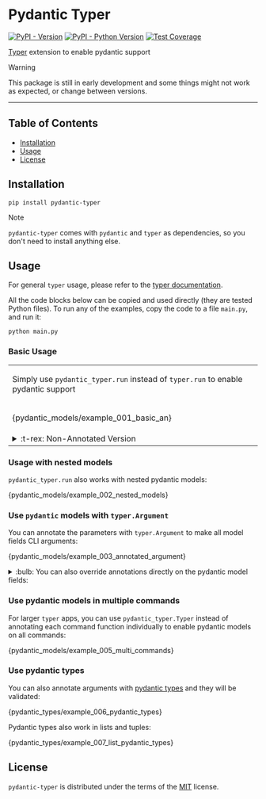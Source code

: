 <!---
Do not edit `README.md` manually, instead edit `docs/README.template.md` and run `python docs/scripts/make_docs.py`.
-->

# Pydantic Typer

[![PyPI - Version](https://img.shields.io/pypi/v/pydantic-typer.svg)](https://pypi.org/project/pydantic-typer)
[![PyPI - Python Version](https://img.shields.io/pypi/pyversions/pydantic-typer.svg)](https://pypi.org/project/pydantic-typer)
[![Test Coverage](https://coverage-badge.samuelcolvin.workers.dev/pypae/pydantic-typer.svg)](https://coverage-badge.samuelcolvin.workers.dev/redirect/pypae/pydantic-typer)

[Typer](https://github.com/tiangolo/typer) extension to enable pydantic support

> [!WARNING]  
> This package is still in early development and some things might not work as expected, or change between versions.

---

## Table of Contents

- [Installation](#installation)
- [Usage](#usage)
- [License](#license)

## Installation

```console
pip install pydantic-typer
```

> [!NOTE]  
> `pydantic-typer` comes with `pydantic` and `typer` as dependencies, so you don't need to install anything else.

## Usage

For general `typer` usage, please refer to the [typer documentation](https://typer.tiangolo.com/).

All the code blocks below can be copied and used directly (they are tested Python files).
To run any of the examples, copy the code to a file `main.py`, and run it:

```console
python main.py
```

### Basic Usage

<table>
<tr>
<td>

Simply use `pydantic_typer.run` instead of `typer.run` to enable pydantic support

</td>
</tr>
<tr>
<td>

{pydantic_models/example_001_basic_an}

</td>
</tr>

<tr>
<td>
<details>
  <summary>
    :t-rex: Non-Annotated Version
  </summary>

{pydantic_models/example_001_basic}

</td>
</tr>

</table>

### Usage with nested models

`pydantic_typer.run` also works with nested pydantic models:

{pydantic_models/example_002_nested_models}

### Use `pydantic` models with `typer.Argument`

You can annotate the parameters with `typer.Argument` to make all model fields CLI arguments:

{pydantic_models/example_003_annotated_argument}

<details>
<summary>:bulb: You can also override annotations directly on the pydantic model fields:</summary>

{pydantic_models/example_004_argument_override}

Here, `User` is a `typer.Argument`, but we manually override the fields again:

- We override the `metavar` of to `User.id` be `THE_ID`
- And `User.name` to be a `typer.Option`

</details>

### Use pydantic models in multiple commands

For larger `typer` apps, you can use `pydantic_typer.Typer` instead of annotating each command function individually to enable pydantic models on all commands:

{pydantic_models/example_005_multi_commands}

### Use pydantic types

You can also annotate arguments with [pydantic types](https://docs.pydantic.dev/latest/concepts/types/) and they will be validated:

{pydantic_types/example_006_pydantic_types}

Pydantic types also work in lists and tuples:

{pydantic_types/example_007_list_pydantic_types}

## License

`pydantic-typer` is distributed under the terms of the [MIT](https://spdx.org/licenses/MIT.html) license.
